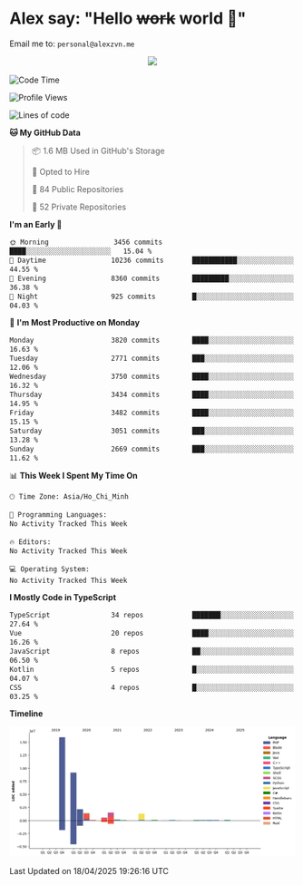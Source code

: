 # Alex say: "Hello ~~work~~ world 🐾"
Email me to: `personal@alexzvn.me`


<p align=center>
  <a href="https://skillicons.dev">
    <img src="https://skillicons.dev/icons?i=ts,js,php,nodejs,bun,vue,nuxt,react,svelte,tauri,laravel,rust,mongodb,docker,electron,redis,rabbitmq,tailwind,git,cloudflare,elysia,mysql,nginx,rollupjs,sentry,ubuntu,yarn,html,css,vite" />
  </a>
</p>

<!--START_SECTION:waka-->
![Code Time](http://img.shields.io/badge/Code%20Time-1%2C066%20hrs%2055%20mins-blue)

![Profile Views](http://img.shields.io/badge/Profile%20Views-0-blue)

![Lines of code](https://img.shields.io/badge/From%20Hello%20World%20I%27ve%20Written-33.0%20million%20lines%20of%20code-blue)

**🐱 My GitHub Data** 

> 📦 1.6 MB Used in GitHub's Storage 
 > 
> 💼 Opted to Hire
 > 
> 📜 84 Public Repositories 
 > 
> 🔑 52 Private Repositories 
 > 
**I'm an Early 🐤** 

```text
🌞 Morning                3456 commits        ████░░░░░░░░░░░░░░░░░░░░░   15.04 % 
🌆 Daytime                10236 commits       ███████████░░░░░░░░░░░░░░   44.55 % 
🌃 Evening                8360 commits        █████████░░░░░░░░░░░░░░░░   36.38 % 
🌙 Night                  925 commits         █░░░░░░░░░░░░░░░░░░░░░░░░   04.03 % 
```
📅 **I'm Most Productive on Monday** 

```text
Monday                   3820 commits        ████░░░░░░░░░░░░░░░░░░░░░   16.63 % 
Tuesday                  2771 commits        ███░░░░░░░░░░░░░░░░░░░░░░   12.06 % 
Wednesday                3750 commits        ████░░░░░░░░░░░░░░░░░░░░░   16.32 % 
Thursday                 3434 commits        ████░░░░░░░░░░░░░░░░░░░░░   14.95 % 
Friday                   3482 commits        ████░░░░░░░░░░░░░░░░░░░░░   15.15 % 
Saturday                 3051 commits        ███░░░░░░░░░░░░░░░░░░░░░░   13.28 % 
Sunday                   2669 commits        ███░░░░░░░░░░░░░░░░░░░░░░   11.62 % 
```


📊 **This Week I Spent My Time On** 

```text
🕑︎ Time Zone: Asia/Ho_Chi_Minh

💬 Programming Languages: 
No Activity Tracked This Week

🔥 Editors: 
No Activity Tracked This Week

💻 Operating System: 
No Activity Tracked This Week
```

**I Mostly Code in TypeScript** 

```text
TypeScript               34 repos            ███████░░░░░░░░░░░░░░░░░░   27.64 % 
Vue                      20 repos            ████░░░░░░░░░░░░░░░░░░░░░   16.26 % 
JavaScript               8 repos             ██░░░░░░░░░░░░░░░░░░░░░░░   06.50 % 
Kotlin                   5 repos             █░░░░░░░░░░░░░░░░░░░░░░░░   04.07 % 
CSS                      4 repos             █░░░░░░░░░░░░░░░░░░░░░░░░   03.25 % 
```



**Timeline**

![Lines of Code chart](https://raw.githubusercontent.com/alexzvn/alexzvn/main/assets/bar_graph.png)


 Last Updated on 18/04/2025 19:26:16 UTC
<!--END_SECTION:waka-->
